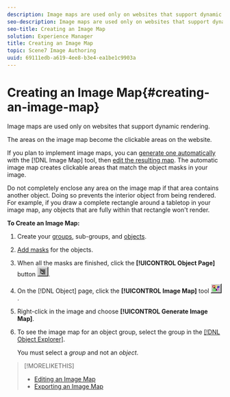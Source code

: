 ```yaml
---
description: Image maps are used only on websites that support dynamic rendering.
seo-description: Image maps are used only on websites that support dynamic rendering.
seo-title: Creating an Image Map
solution: Experience Manager
title: Creating an Image Map
topic: Scene7 Image Authoring
uuid: 69111edb-a619-4ee8-b3e4-ea1be1c9903a
---
```


# Creating an Image Map{#creating-an-image-map}

Image maps are used only on websites that support dynamic rendering.

The areas on the image map become the clickable areas on the website.

If you plan to implement image maps, you can [generate one automatically](../../c-vat-obj-pg/c-vat-obj-pg-tools/c-vat-img-map-tool.md#concept-302430319bce46ebb4e1cfbe495bcb75) with the [!DNL Image Map] tool, then [edit the resulting map](../../c-vat-obj-pg/c-vat-img-maps/t-vat-edit-img-map.md#task-c36b75f043b3402da9caf6062f8231ba). The automatic image map creates clickable areas that match the object masks in your image.

Do not completely enclose any area on the image map if that area contains another object. Doing so prevents the interior object from being rendered. For example, if you draw a complete rectangle around a tabletop in your image map, any objects that are fully within that rectangle won't render.

**To Create an Image Map:** 

1. Create your [groups](../../c-vat-obj-pg/c-vat-create-grps-obj/t-vat-create-grps.md#task-1c2ae5cfaf3a4c51b153eea44dc3d099), sub-groups, and [objects](../../c-vat-obj-pg/c-vat-create-grps-obj/t-vat-create-2d-obj.md#task-b0c168d6f127408c882e8f1de36c8bc7).
1. [Add masks](../../c-vat-work-mask-pg/c-vat-create-mask/t-vat-add-mask.md#task-f8d4ae100d834ace9f90f7f260bf15aa) for the objects.
1. When all the masks are finished, click the **[!UICONTROL Object Page]** button ![](assets/object_page.png).
1. On the [!DNL Object] page, click the **[!UICONTROL Image Map]** tool ![](assets/image_map.png).
1. Right-click in the image and choose **[!UICONTROL Generate Image Map]**.
1. To see the image map for an object group, select the group in the [ [!DNL Object Explorer]](../../r-vat-glossary/c-vat-obj-explorer.md#concept-da56038ea82c40a1a10576f99f2f6836).

   You must select a *group* and not an *object*.

>[!MORELIKETHIS]
>
>* [Editing an Image Map](../../c-vat-obj-pg/c-vat-img-maps/t-vat-edit-img-map.md#task-c36b75f043b3402da9caf6062f8231ba)
>* [Exporting an Image Map](../../c-vat-obj-pg/c-vat-img-maps/t-vat-exp-img-map.md#task-15fc6689062e49b098a698d6621a793b)
